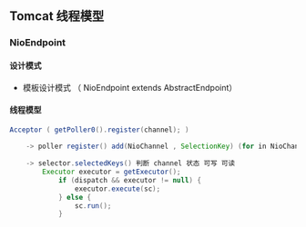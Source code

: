 ## Tomcat  线程模型

### NioEndpoint 

#### 设计模式

* 模板设计模式 （ NioEndpoint extends AbstractEndpoint）

#### 线程模型

```java
Acceptor ( getPoller0().register(channel); )
    
    -> poller register() add(NioChannel , SelectionKey) (for in NioChannelList) 
    
    -> selector.selectedKeys() 判断 channel 状态 可写 可读
    	Executor executor = getExecutor();
            if (dispatch && executor != null) {
                executor.execute(sc);
            } else {
                sc.run();
            }
```

